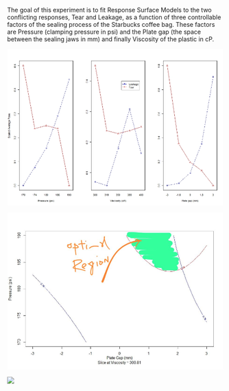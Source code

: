 The goal of this experiment is to fit Response Surface Models to the two conflicting responses, Tear and Leakage, as a function of three controllable factors of the sealing process of the Starbucks coffee bag. These factors are Pressure (clamping pressure in psi) and the Plate gap (the space between the sealing jaws in mm) and finally Viscosity of the plastic in cP.

![](./assets/images/TearVs.Leak.jpeg)

![](./assets/images/Result.jpeg)

![](./assets/images/Desirability.gif)